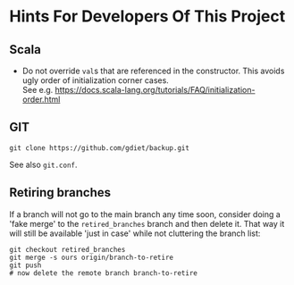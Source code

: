 # Hints For Developers Of This Project

## Scala

* Do not override `val`s that are referenced in the constructor. This avoids ugly order of initialization corner cases.
  <br>See e.g. https://docs.scala-lang.org/tutorials/FAQ/initialization-order.html

## GIT

```
git clone https://github.com/gdiet/backup.git
```
See also `git.conf`.

## Retiring branches

If a branch will not go to the main branch any time soon, consider doing a 'fake merge' to the `retired_branches` branch and then delete it. That way it will still be available 'just in case' while not cluttering the branch list:

    git checkout retired_branches
    git merge -s ours origin/branch-to-retire
    git push
    # now delete the remote branch branch-to-retire
